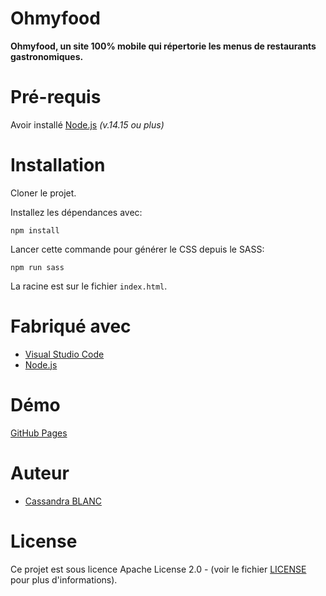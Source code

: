 # Ohmyfood
**Ohmyfood, un site 100% mobile qui répertorie les menus de restaurants gastronomiques.**

# Pré-requis
Avoir installé [Node.js](https://nodejs.org/fr/) *(v.14.15 ou plus)*

# Installation
Cloner le projet.

Installez les dépendances avec:
```
npm install
```

Lancer cette commande pour générer le CSS depuis le SASS:
```
npm run sass
```

La racine est sur le fichier ``index.html``.

# Fabriqué avec
- [Visual Studio Code](https://code.visualstudio.com)
- [Node.js](https://www.npmjs.com/get-npm)

# Démo
[GitHub Pages](https://cassandra2905.github.io/CassandraBlanc_3_01032021/)

# Auteur
- [Cassandra BLANC](https://github.com/cassandra2905)

# License
Ce projet est sous licence Apache License 2.0 - (voir le fichier [LICENSE](https://github.com/cassandra2905/CassandraBlanc_3_01032021/blob/main/LICENSE) pour plus d'informations).